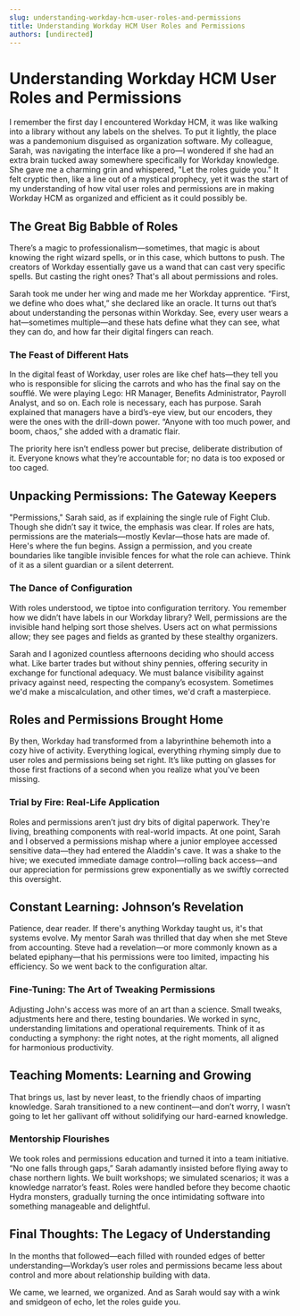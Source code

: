```yaml
---
slug: understanding-workday-hcm-user-roles-and-permissions
title: Understanding Workday HCM User Roles and Permissions
authors: [undirected]
---
```



# Understanding Workday HCM User Roles and Permissions

I remember the first day I encountered Workday HCM, it was like walking into a library without any labels on the shelves. To put it lightly, the place was a pandemonium disguised as organization software. My colleague, Sarah, was navigating the interface like a pro—I wondered if she had an extra brain tucked away somewhere specifically for Workday knowledge. She gave me a charming grin and whispered, "Let the roles guide you." It felt cryptic then, like a line out of a mystical prophecy, yet it was the start of my understanding of how vital user roles and permissions are in making Workday HCM as organized and efficient as it could possibly be.

## The Great Big Babble of Roles

There’s a magic to professionalism—sometimes, that magic is about knowing the right wizard spells, or in this case, which buttons to push. The creators of Workday essentially gave us a wand that can cast very specific spells. But casting the right ones? That's all about permissions and roles.

Sarah took me under her wing and made me her Workday apprentice. “First, we define who does what,” she declared like an oracle. It turns out that’s about understanding the personas within Workday. See, every user wears a hat—sometimes multiple—and these hats define what they can see, what they can do, and how far their digital fingers can reach.

### The Feast of Different Hats

In the digital feast of Workday, user roles are like chef hats—they tell you who is responsible for slicing the carrots and who has the final say on the soufflé. We were playing Lego: HR Manager, Benefits Administrator, Payroll Analyst, and so on. Each role is necessary, each has purpose. Sarah explained that managers have a bird’s-eye view, but our encoders, they were the ones with the drill-down power. “Anyone with too much power, and boom, chaos,” she added with a dramatic flair.

The priority here isn’t endless power but precise, deliberate distribution of it. Everyone knows what they’re accountable for; no data is too exposed or too caged. 

## Unpacking Permissions: The Gateway Keepers

"Permissions," Sarah said, as if explaining the single rule of Fight Club. Though she didn’t say it twice, the emphasis was clear. If roles are hats, permissions are the materials—mostly Kevlar—those hats are made of. Here's where the fun begins. Assign a permission, and you create boundaries like tangible invisible fences for what the role can achieve. Think of it as a silent guardian or a silent deterrent.

### The Dance of Configuration

With roles understood, we tiptoe into configuration territory. You remember how we didn’t have labels in our Workday library? Well, permissions are the invisible hand helping sort those shelves. Users act on what permissions allow; they see pages and fields as granted by these stealthy organizers.

Sarah and I agonized countless afternoons deciding who should access what. Like barter trades but without shiny pennies, offering security in exchange for functional adequacy. We must balance visibility against privacy against need, respecting the company’s ecosystem. Sometimes we'd make a miscalculation, and other times, we'd craft a masterpiece.

## Roles and Permissions Brought Home

By then, Workday had transformed from a labyrinthine behemoth into a cozy hive of activity. Everything logical, everything rhyming simply due to user roles and permissions being set right. It’s like putting on glasses for those first fractions of a second when you realize what you've been missing.

### Trial by Fire: Real-Life Application

Roles and permissions aren’t just dry bits of digital paperwork. They're living, breathing components with real-world impacts. At one point, Sarah and I observed a permissions mishap where a junior employee accessed sensitive data—they had entered the Aladdin's cave. It was a shake to the hive; we executed immediate damage control—rolling back access—and our appreciation for permissions grew exponentially as we swiftly corrected this oversight.

## Constant Learning: Johnson’s Revelation

Patience, dear reader. If there's anything Workday taught us, it's that systems evolve. My mentor Sarah was thrilled that day when she met Steve from accounting. Steve had a revelation—or more commonly known as a belated epiphany—that his permissions were too limited, impacting his efficiency. So we went back to the configuration altar.

### Fine-Tuning: The Art of Tweaking Permissions

Adjusting John's access was more of an art than a science. Small tweaks, adjustments here and there, testing boundaries. We worked in sync, understanding limitations and operational requirements. Think of it as conducting a symphony: the right notes, at the right moments, all aligned for harmonious productivity.

## Teaching Moments: Learning and Growing

That brings us, last by never least, to the friendly chaos of imparting knowledge. Sarah transitioned to a new continent—and don’t worry, I wasn’t going to let her gallivant off without solidifying our hard-earned knowledge.

### Mentorship Flourishes

We took roles and permissions education and turned it into a team initiative. “No one falls through gaps,” Sarah adamantly insisted before flying away to chase northern lights. We built workshops; we simulated scenarios; it was a knowledge narrator’s feast. Roles were handled before they become chaotic Hydra monsters, gradually turning the once intimidating software into something manageable and delightful.

## Final Thoughts: The Legacy of Understanding

In the months that followed—each filled with rounded edges of better understanding—Workday’s user roles and permissions became less about control and more about relationship building with data.

We came, we learned, we organized. And as Sarah would say with a wink and smidgeon of echo, let the roles guide you.